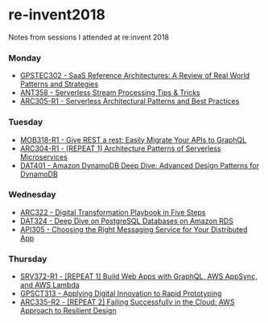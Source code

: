 # re-invent2018
Notes from sessions I attended at re:invent 2018

### Monday
- [GPSTEC302 - SaaS Reference Architectures: A Review of Real World Patterns and Strategies](./mon/gpstec302.md)
- [ANT358 - Serverless Stream Processing Tips & Tricks](./mon/ant358.md)
- [ARC305-R1 - Serverless Architectural Patterns and Best Practices](./mon/arc305.md)

### Tuesday
- [MOB318-R1 - Give REST a rest: Easily Migrate Your APIs to GraphQL](./tue/mob318.md)
- [ARC304-R1 - [REPEAT 1] Architecture Patterns of Serverless Microservices](./tue/arc304.md)
- [DAT401 - Amazon DynamoDB Deep Dive: Advanced Design Patterns for DynamoDB](./tue/dat401.md)

### Wednesday
- [ARC322 - Digital Transformation Playbook in Five Steps](./wed/arc322.md)
- [DAT324 - Deep Dive on PostgreSQL Databases on Amazon RDS](./wed/dat324.md)
- [API305 - Choosing the Right Messaging Service for Your Distributed App](./wed/api305.md)

### Thursday
- [SRV372-R1 - [REPEAT 1] Build Web Apps with GraphQL, AWS AppSync, and AWS Lambda](./thr/svr372.md)
- [GPSCT313 - Applying Digital Innovation to Rapid Prototyping](./thr/gpsct313.md)
- [ARC335-R2 - [REPEAT 2] Failing Successfully in the Cloud: AWS Approach to Resilient Design](./thr/arc335.md)
